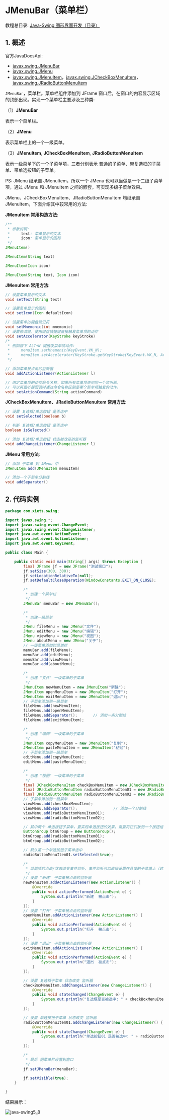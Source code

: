 # JMenuBar（菜单栏）

教程总目录: [Java-Swing 图形界面开发（目录）](../README.md)

## 1. 概述

官方JavaDocsApi:

- [javax.swing.JMenuBar](https://docs.oracle.com/javase/8/docs/api/javax/swing/JMenuBar.html)
- [javax.swing.JMenu](https://docs.oracle.com/javase/8/docs/api/javax/swing/JMenu.html)
- [javax.swing.JMenuItem](https://docs.oracle.com/javase/8/docs/api/javax/swing/JMenuItem.html)，[javax.swing.JCheckBoxMenuItem](https://docs.oracle.com/javase/8/docs/api/javax/swing/JCheckBoxMenuItem.html)，[javax.swing.JRadioButtonMenuItem](https://docs.oracle.com/javase/8/docs/api/javax/swing/JRadioButtonMenuItem.html)

`JMenuBar`，菜单栏。菜单栏组件添加到 JFrame 窗口后，在窗口的内容显示区域的顶部出现。实现一个菜单栏主要涉及三种类:

（1）**JMenuBar**

表示一个菜单栏。

（2）**JMenu**

表示菜单栏上的一个一级菜单。

（3）**JMenuItem**, **JCheckBoxMenuItem**, **JRadioButtonMenuItem**

表示一级菜单下的一个子菜单项，三者分别表示 普通的子菜单、带复选框的子菜单、带单选按钮的子菜单。

PS: JMenu 继承自 JMenuItem，所以一个 JMenu 也可以当做是一个二级子菜单项，通过 JMenu 和 JMenuItem 之间的嵌套，可实现多级子菜单效果。

JMenu、JCheckBoxMenuItem、JRadioButtonMenuItem 均继承自 JMenuItem，下面介绍其中较常用的方法:

**JMenuItem 常用构造方法**:

```java
/**
 * 参数说明:
 *     text: 菜单显示的文本
 *     icon: 菜单显示的图标
 */
JMenuItem()

JMenuItem(String text)

JMenuItem(Icon icon)

JMenuItem(String text, Icon icon)
```

**JMenuItem 常用方法**:

```java
// 设置菜单显示的文本
void setText(String text)

// 设置菜单显示的图标
void setIcon(Icon defaultIcon)

// 设置菜单的键盘助记符
void setMnemonic(int mnemonic)
// 设置修改键，使用键盘快捷键直接触发菜单项的动作
void setAccelerator(KeyStroke keyStroke)
/*
 * 例如按下 ALT+N 键触发菜单项动作:
 *     menuItem.setMnemonic(KeyEvent.VK_N);
 *     menuItem.setAccelerator(KeyStroke.getKeyStroke(KeyEvent.VK_N, ActionEvent.ALT_MASK));
 */

// 添加菜单被点击的监听器
void addActionListener(ActionListener l)

// 绑定菜单项的动作命令名称，如果所有菜单项使用同一个监听器，
// 可以再监听器回调时通过命令名称区别是哪个菜单项触发的动作。
void setActionCommand(String actionCommand)
```

**JCheckBoxMenuItem、JRadioButtonMenuItem 常用方法**:

```java
// 设置 复选框/单选按钮 是否选中
void setSelected(boolean b)

// 判断 复选框/单选按钮 是否选中
boolean isSelected()

// 添加 复选框/单选按钮 状态被改变的监听器
void addChangeListener(ChangeListener l)
```

**JMenu 常用方法**:

```java
// 添加 子菜单 到 JMenu 中
JMenuItem add(JMenuItem menuItem)

// 添加一个子菜单分割线
void addSeparator()
```

## 2. 代码实例

```java
package com.xiets.swing;

import javax.swing.*;
import javax.swing.event.ChangeEvent;
import javax.swing.event.ChangeListener;
import java.awt.event.ActionEvent;
import java.awt.event.ActionListener;
import java.awt.event.KeyEvent;

public class Main {

    public static void main(String[] args) throws Exception {
        final JFrame jf = new JFrame("测试窗口");
        jf.setSize(300, 300);
        jf.setLocationRelativeTo(null);
        jf.setDefaultCloseOperation(WindowConstants.EXIT_ON_CLOSE);

        /*
         * 创建一个菜单栏
         */
        JMenuBar menuBar = new JMenuBar();

        /*
         * 创建一级菜单
         */
        JMenu fileMenu = new JMenu("文件");
        JMenu editMenu = new JMenu("编辑");
        JMenu viewMenu = new JMenu("视图");
        JMenu aboutMenu = new JMenu("关于");
        // 一级菜单添加到菜单栏
        menuBar.add(fileMenu);
        menuBar.add(editMenu);
        menuBar.add(viewMenu);
        menuBar.add(aboutMenu);

        /*
         * 创建 "文件" 一级菜单的子菜单
         */
        JMenuItem newMenuItem = new JMenuItem("新建");
        JMenuItem openMenuItem = new JMenuItem("打开");
        JMenuItem exitMenuItem = new JMenuItem("退出");
        // 子菜单添加到一级菜单
        fileMenu.add(newMenuItem);
        fileMenu.add(openMenuItem);
        fileMenu.addSeparator();       // 添加一条分割线
        fileMenu.add(exitMenuItem);

        /*
         * 创建 "编辑" 一级菜单的子菜单
         */
        JMenuItem copyMenuItem = new JMenuItem("复制");
        JMenuItem pasteMenuItem = new JMenuItem("粘贴");
        // 子菜单添加到一级菜单
        editMenu.add(copyMenuItem);
        editMenu.add(pasteMenuItem);

        /*
         * 创建 "视图" 一级菜单的子菜单
         */
        final JCheckBoxMenuItem checkBoxMenuItem = new JCheckBoxMenuItem("复选框子菜单");
        final JRadioButtonMenuItem radioButtonMenuItem01 = new JRadioButtonMenuItem("单选按钮子菜单01");
        final JRadioButtonMenuItem radioButtonMenuItem02 = new JRadioButtonMenuItem("单选按钮子菜单02");
        // 子菜单添加到一级菜单
        viewMenu.add(checkBoxMenuItem);
        viewMenu.addSeparator();                // 添加一个分割线
        viewMenu.add(radioButtonMenuItem01);
        viewMenu.add(radioButtonMenuItem02);

        // 其中两个 单选按钮子菜单，要实现单选按钮的效果，需要将它们放到一个按钮组中
        ButtonGroup btnGroup = new ButtonGroup();
        btnGroup.add(radioButtonMenuItem01);
        btnGroup.add(radioButtonMenuItem02);

        // 默认第一个单选按钮子菜单选中
        radioButtonMenuItem01.setSelected(true);

        /*
         * 菜单项的点击/状态改变事件监听，事件监听可以直接设置在具体的子菜单上（这里只设置其中几个）
         */
        // 设置 "新建" 子菜单被点击的监听器
        newMenuItem.addActionListener(new ActionListener() {
            @Override
            public void actionPerformed(ActionEvent e) {
                System.out.println("新建  被点击");
            }
        });
        // 设置 "打开" 子菜单被点击的监听器
        openMenuItem.addActionListener(new ActionListener() {
            @Override
            public void actionPerformed(ActionEvent e) {
                System.out.println("打开  被点击");
            }
        });
        // 设置 "退出" 子菜单被点击的监听器
        exitMenuItem.addActionListener(new ActionListener() {
            @Override
            public void actionPerformed(ActionEvent e) {
                System.out.println("退出  被点击");
            }
        });

        // 设置 复选框子菜单 状态改变 监听器
        checkBoxMenuItem.addChangeListener(new ChangeListener() {
            @Override
            public void stateChanged(ChangeEvent e) {
                System.out.println("复选框是否被选中: " + checkBoxMenuItem.isSelected());
            }
        });

        // 设置 单选按钮子菜单 状态改变 监听器
        radioButtonMenuItem01.addChangeListener(new ChangeListener() {
            @Override
            public void stateChanged(ChangeEvent e) {
                System.out.println("单选按钮01 是否被选中: " + radioButtonMenuItem01.isSelected());
            }
        });

        /*
         * 最后 把菜单栏设置到窗口
         */
        jf.setJMenuBar(menuBar);

        jf.setVisible(true);
    }

}
```

结果展示：

![java-swing5_8](../images/java-swing5_8.gif)
